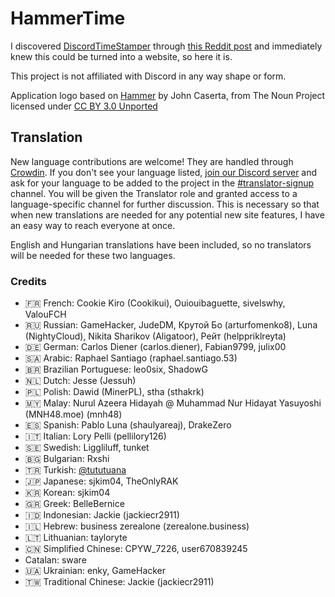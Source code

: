 <h1>HammerTime <a title="Crowdin" target="_blank" href="https://crowdin.com/project/hammertime"><img src="https://badges.crowdin.net/hammertime/localized.svg" alt=""></a></h1>

I discovered [DiscordTimeStamper] through [this Reddit post] and immediately knew this could be turned into a website,
so here it is.

[discordtimestamper]: https://github.com/TimeTravelPenguin/DiscordTimeStamper/
[this reddit post]: https://www.reddit.com/r/discordapp/comments/oiv86b/i_made_a_tool_to_make_timestamps_for_discord/

This project is not affiliated with Discord in any way shape or form.

Application logo based on [Hammer] by John Caserta, from The Noun Project licensed under [CC BY 3.0 Unported]

[hammer]: https://meta.m.wikimedia.org/wiki/File:Hammer_-_Noun_project_1306.svg
[cc by 3.0 unported]: https://creativecommons.org/licenses/by/3.0/deed.en

## Translation

New language contributions are welcome! They are handled through [Crowdin]. If you don't see your language listed,
[join our Discord server] and ask for your language to be added to the project in the [#translator-signup] channel. You
will be given the Translator role and granted access to a language-specific channel for further discussion. This is
necessary so that when new translations are needed for any potential new site features, I have an easy way to reach
everyone at once.

[crowdin]: https://crowdin.com/project/hammertime
[join our discord server]: https://hammertime.cyou/discord
[#translator-signup]: https://discord.com/channels/952258283882819595/952292965211074650

English and Hungarian translations have been included, so no translators will be needed for these two languages.

### Credits

- 🇫🇷 French: Cookie Kiro (Cookikui), Ouiouibaguette, sivelswhy, ValouFCH
- 🇷🇺 Russian: GameHacker, JudeDM, Крутой Бо (arturfomenko8), Luna (NightyCloud), Nikita Sharikov (Aligatoor), Рейт
  (helppriklreyta)
- 🇩🇪 German: Carlos Diener (carlos.diener), Fabian9799, julix00
- 🇸🇦 Arabic: Raphael Santiago (raphael.santiago.53)
- 🇧🇷 Brazilian Portuguese: leo0six, ShadowG
- 🇳🇱 Dutch: Jesse (Jessuh)
- 🇵🇱 Polish: Dawid (MinerPL), stha (sthakrk)
- 🇲🇾 Malay: Nurul Azeera Hidayah @ Muhammad Nur Hidayat Yasuyoshi (MNH48.moe) (mnh48)
- 🇪🇸 Spanish: Pablo Luna (shaulyareaj), DrakeZero
- 🇮🇹 Italian: Lory Pelli (pellilory126)
- 🇸🇪 Swedish: Liggliluff, tunket
- 🇧🇬 Bulgarian: Rxshi
- 🇹🇷 Turkish: [@tututuana](https://github.com/tututuana)
- 🇯🇵 Japanese: sjkim04, TheOnlyRAK
- 🇰🇷 Korean: sjkim04
- 🇬🇷 Greek: BelleBernice
- 🇮🇩 Indonesian: Jackie (jackiecr2911)
- 🇮🇱 Hebrew: business zerealone (zerealone.business)
- 🇱🇹 Lithuanian: tayloryte
- 🇨🇳 Simplified Chinese: CPYW_7226, user670839245
- Catalan: sware
- 🇺🇦 Ukrainian: enky, GameHacker
- 🇹🇼 Traditional Chinese: Jackie (jackiecr2911)
